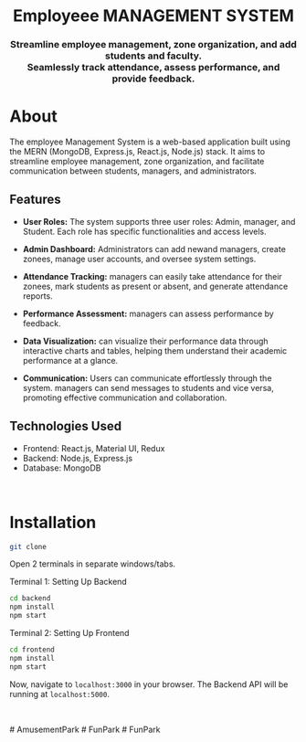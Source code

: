 <h1 align="center">
    Employeee MANAGEMENT SYSTEM
</h1>

<h3 align="center">
Streamline employee management, zone organization, and add students and faculty.<br>
Seamlessly track attendance, assess performance, and provide feedback. <br>


# About

The employee Management System is a web-based application built using the MERN (MongoDB, Express.js, React.js, Node.js) stack. It aims to streamline employee management, zone organization, and facilitate communication between students, managers, and administrators.

## Features

- **User Roles:** The system supports three user roles: Admin, manager, and Student. Each role has specific functionalities and access levels.

- **Admin Dashboard:** Administrators can add newand managers, create zonees, manage user accounts, and oversee system settings.

- **Attendance Tracking:** managers can easily take attendance for their zonees, mark students as present or absent, and generate attendance reports.

- **Performance Assessment:** managers can assess performance by  feedback. 

- **Data Visualization:**  can visualize their performance data through interactive charts and tables, helping them understand their academic performance at a glance.

- **Communication:** Users can communicate effortlessly through the system. managers can send messages to students and vice versa, promoting effective communication and collaboration.

## Technologies Used

- Frontend: React.js, Material UI, Redux
- Backend: Node.js, Express.js
- Database: MongoDB

<br>

# Installation

```sh
git clone 
```
Open 2 terminals in separate windows/tabs.

Terminal 1: Setting Up Backend 
```sh
cd backend
npm install
npm start
```

Terminal 2: Setting Up Frontend
```sh
cd frontend
npm install
npm start
```
Now, navigate to `localhost:3000` in your browser. 
The Backend API will be running at `localhost:5000`.

<br>



#   A m u s e m e n t P a r k 
 
 #   F u n P a r k 
 
 #   F u n P a r k 
 
 
